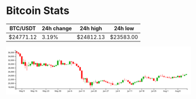 # Bitcoin Stats

BTC/USDT|24h change|24h high|24h low|
|---|---|---|---|
|$24771.12|3.19%|$24812.13|$23583.00|

<img src="./chart.svg">
